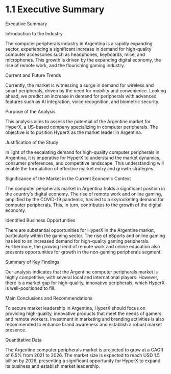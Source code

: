 # 1.1 Executive Summary

Executive Summary

Introduction to the Industry

The computer peripherals industry in Argentina is a rapidly expanding sector, experiencing a significant increase in demand for high-quality computer accessories such as headphones, keyboards, mice, and microphones. This growth is driven by the expanding digital economy, the rise of remote work, and the flourishing gaming industry.

Current and Future Trends

Currently, the market is witnessing a surge in demand for wireless and smart peripherals, driven by the need for mobility and convenience. Looking ahead, we predict an increase in demand for peripherals with advanced features such as AI integration, voice recognition, and biometric security.

Purpose of the Analysis

This analysis aims to assess the potential of the Argentine market for HyperX, a US-based company specializing in computer peripherals. The objective is to position HyperX as the market leader in Argentina.

Justification of the Study

In light of the escalating demand for high-quality computer peripherals in Argentina, it is imperative for HyperX to understand the market dynamics, consumer preferences, and competitive landscape. This understanding will enable the formulation of effective market entry and growth strategies.

Significance of the Market in the Current Economic Context

The computer peripherals market in Argentina holds a significant position in the country's digital economy. The rise of remote work and online gaming, amplified by the COVID-19 pandemic, has led to a skyrocketing demand for computer peripherals. This, in turn, contributes to the growth of the digital economy.

Identified Business Opportunities

There are substantial opportunities for HyperX in the Argentine market, particularly within the gaming sector. The rise of eSports and online gaming has led to an increased demand for high-quality gaming peripherals. Furthermore, the growing trend of remote work and online education also presents opportunities for growth in the non-gaming peripherals segment.

Summary of Key Findings

Our analysis indicates that the Argentine computer peripherals market is highly competitive, with several local and international players. However, there is a market gap for high-quality, innovative peripherals, which HyperX is well-positioned to fill.

Main Conclusions and Recommendations

To secure market leadership in Argentina, HyperX should focus on providing high-quality, innovative products that meet the needs of gamers and remote workers. Investment in marketing and branding activities is also recommended to enhance brand awareness and establish a robust market presence.

Quantitative Data

The Argentine computer peripherals market is projected to grow at a CAGR of 6.5% from 2021 to 2026. The market size is expected to reach USD 1.5 billion by 2026, presenting a significant opportunity for HyperX to expand its business and establish market leadership.